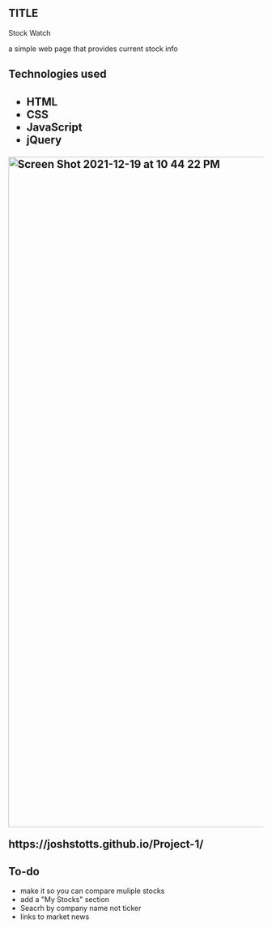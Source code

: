

<h2>TITLE</h2>
    <p>Stock Watch</p>
       <p> a simple web page that provides current stock info</p>

<h2>Technologies used<h2>
<ul>
    <li>HTML</li>
    <li>CSS</li>
    <li>JavaScript</li>
    <li>jQuery</li>
</ul>
<img width="1322" alt="Screen Shot 2021-12-19 at 10 44 22 PM" src="https://user-images.githubusercontent.com/94932808/146713041-498d188a-6b26-4f87-96ee-fea3bf262ff3.png">

<p>https://joshstotts.github.io/Project-1/</p>

<h2>To-do</h2>
<ul>
    <li>make it so you can compare muliple stocks</li>
    <li>add a "My Stocks" section</li>
    <li>Seacrh by company name not ticker</li>
    <li>links to market news</li>
</ul>
